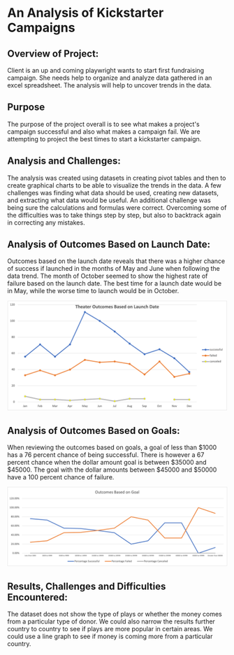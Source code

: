 # An Analysis of Kickstarter Campaigns

## Overview of Project:

Client is an up and coming playwright wants to start first fundraising campaign. She needs help to organize and analyze data gathered in an excel spreadsheet.  The analysis will help to uncover trends in the data.

## Purpose

The purpose of the project overall is to see what makes a project's campaign successful and also what makes a campaign fail.  We are attempting to project the best times to start a kickstarter campaign.

## Analysis and Challenges:

The analysis was created using datasets in creating pivot tables and then to create graphical charts
to be able to visualize the trends in the data.  A few challenges was finding what data should be used, creating new datasets, and extracting what data would be useful.  An additional challenge was being sure the calculations and formulas were correct.  Overcoming some of the difficulties was to take things step by step, but also to backtrack again in correcting any mistakes.

## Analysis of Outcomes Based on Launch Date:

Outcomes based on the launch date reveals that there was a higher chance of success if launched in the months of May and June when following the data trend.  The month of October seemed to show the highest rate of failure based on the launch date.  The best time for a launch date would be in May, while the worse time to launch would be in October.

![This is an image](https://github.com/paveenB/kickstarter-analysis/blob/main/Theater_Outcomes_vs_Launch.png)

## Analysis of Outcomes Based on Goals:

When reviewing the outcomes based on goals, a goal of less than $1000 has a 76 percent chance of being successful.  There is however a 67 percent chance when the dollar amount goal is between $35000 and $45000.  The goal with the dollar amounts between $45000 and $50000 have a 100 percent chance of failure.

![This is an image](https://github.com/paveenB/kickstarter-analysis/blob/main/Outcomes_vs_Goals.png)

## Results, Challenges and Difficulties Encountered:

The dataset does not show the type of plays or whether the money comes from a particular type of donor.  We could also narrow the results further country to country to see if plays are more popular in certain areas.  We could use a line graph to see if money is coming more from a particular country.


